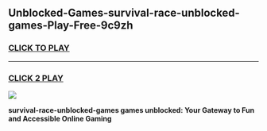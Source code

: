 
## Unblocked-Games-survival-race-unblocked-games-Play-Free-9c9zh
<h3>
<a href="https://premium76.site?title=survival-race-unblocked-games&ref=19M">CLICK TO PLAY</a></h3>
<hr>

<h3>
<a href="https://premium76.site?title=survival-race-unblocked-games&ref=19M">CLICK 2 PLAY</a>
  
</h3>

<a href="https://premium76.site?title=survival-race-unblocked-games&ref=19M"><img src="https://clearcache.store/games.png"></a>


**survival-race-unblocked-games games unblocked: Your Gateway to Fun and Accessible Online Gaming**
